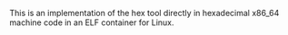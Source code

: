This is an implementation of the hex tool directly in hexadecimal x86\_64 machine code in an ELF container for Linux.


